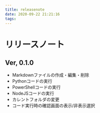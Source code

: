 ```yaml
---
title: releasenote
date: 2020-09-22 21:21:16
tags:
---
```





# リリースノート


## Ver, 0.1.0

- Markdownファイルの作成・編集・削除
- Pythonコードの実行
- PowerShellコードの実行
- NodeJSコードの実行
- カレントフォルダの変更
- コード実行時の確認画面の表示/非表示選択


